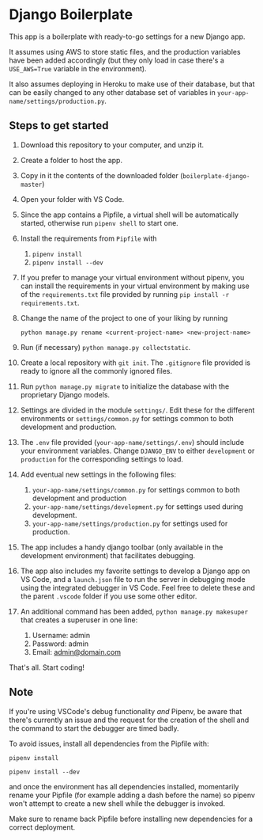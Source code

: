 
# Django Boilerplate

This app is a boilerplate with ready-to-go settings for a new Django app.

It assumes using AWS to store static files, and the production variables have been added accordingly (but they only load in case there's a `USE_AWS=True` variable in the environment).

It also assumes deploying in Heroku to make use of their database, but that can be easily changed to any other database set of variables in `your-app-name/settings/production.py`.

## Steps to get started

1. Download this repository to your computer, and unzip it.

2. Create a folder to host the app.

3. Copy in it the contents of the downloaded folder (`boilerplate-django-master`)

4. Open your folder with VS Code.

5. Since the app contains a Pipfile, a virtual shell will be automatically started, otherwise run `pipenv shell` to start one.

6. Install the requirements from `Pipfile` with

    1. `pipenv install`
    2. `pipenv install --dev`

7. If you prefer to manage your virtual environment without pipenv, you can install the requirements in your virtual environment by making use of the `requirements.txt` file provided by running `pip install -r requirements.txt`.

8. Change the name of the project to one of your liking by running

    `python manage.py rename <current-project-name> <new-project-name>`

9. Run (if necessary) `python manage.py collectstatic`.

10. Create a local repository with `git init`. The `.gitignore` file provided is ready to ignore all the commonly ignored files.

11. Run `python manage.py migrate` to initialize the database with the proprietary Django models.

12. Settings are divided in the module `settings/`. Edit these for the different environments or `settings/common.py` for settings common to both development and production.

13. The `.env` file provided (`your-app-name/settings/.env`) should include your environment variables. Change `DJANGO_ENV` to either `development` or `production` for the corresponding settings to load.

14. Add eventual new settings in the following files:

    1. `your-app-name/settings/common.py` for settings common to both development and production
    2. `your-app-name/settings/development.py` for settings used during development.
    3. `your-app-name/settings/production.py` for settings used for production.

15. The app includes a handy django toolbar (only available in the development environment) that facilitates debugging.

16. The app also includes my favorite settings to develop a Django app on VS Code, and a `launch.json` file to run the server in debugging mode using the integrated debugger in VS Code. Feel free to delete these and the parent `.vscode` folder if you use some other editor.

17. An additional command has been added, `python manage.py makesuper` that creates a superuser in one line:

    1. Username: admin
    2. Password: admin
    3. Email: admin@domain.com

That's all. Start coding!

## **Note**

If you're using VSCode's debug functionality *and* Pipenv, be aware that there's currently an issue and the request for the creation of the shell and the command to start the debugger are timed badly.

To avoid issues, install all dependencies from the Pipfile with:

`pipenv install`

`pipenv install --dev`

and once the environment has all dependencies installed, momentarily rename your Pipfile (for example adding a dash before the name) so pipenv won't attempt to create a new shell while the debugger is invoked.

Make sure to rename back Pipfile before installing new dependencies for a correct deployment.
